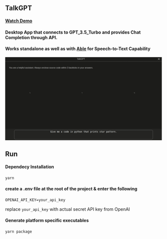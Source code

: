 ## TalkGPT
<link rel="stylesheet" type="text/css" href="./assets/readme.css">

<!-- <div class="product-container"> -->
  <!-- <div>
    <p>
      <a aria-label="TalkGPT logo">
        <img width ="45px" height="35px" src="./build/icons/512x512.png">
      </a>
    </p>
  </div> -->
  <!-- <div font-size="50px" class="product-label" >
    <p>TalkGPT</p>
  </div> -->
<!-- </div> -->

#### [Watch Demo](https://youtu.be/WQbUCbn8PN0)

#### Desktop App that connects to GPT_3.5_Turbo and provides Chat Completion through API.  

#### Works standalone as well as with [Able](https://github.com/umangrajpara13/Able) for Speech-to-Text Capability

<!-- <div>
    <p>
      <a aria-label="screenshot">
        <img  src="./assets/screenshot.png">
      </a>
    </p>
</div> -->

![TalkGPT gif](assets/talkgpt.gif)

## Run  

#### Dependecy Installation

    yarn

#### create a .env file at the root of the project & enter the following

    OPENAI_API_KEY=your_api_key

replace `your_api_key` with actual secret API key from OpenAI

#### Generate platform specific executables

    yarn package


